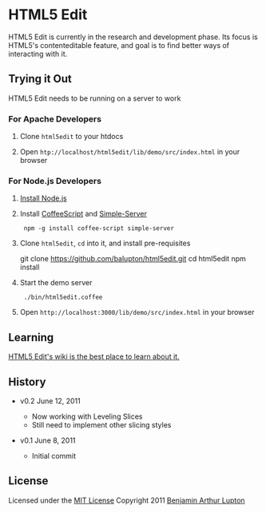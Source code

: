 # HTML5 Edit

HTML5 Edit is currently in the research and development phase. Its focus is HTML5's contenteditable feature, and goal is to find better ways of interacting with it.


## Trying it Out

HTML5 Edit needs to be running on a server to work

### For Apache Developers

1. Clone `html5edit` to your htdocs

2. Open `htp://localhost/html5edit/lib/demo/src/index.html` in your browser


### For Node.js Developers

1. [Install Node.js](https://github.com/balupton/node/wiki/Installing-Node.js)

1. Install [CoffeeScript](http://jashkenas.github.com/coffee-script/) and [Simple-Server](https://github.com/balupton/simple-server)

		npm -g install coffee-script simple-server

1. Clone `html5edit`, `cd` into it, and install pre-requisites

	git clone https://github.com/balupton/html5edit.git
	cd html5edit
	npm install

1. Start the demo server

		./bin/html5edit.coffee

1. Open `http://localhost:3000/lib/demo/src/index.html` in your browser


## Learning

[HTML5 Edit's wiki is the best place to learn about it.](https://github.com/balupton/html5edit/wiki)


## History

- v0.2 June 12, 2011
	- Now working with Leveling Slices
	- Still need to implement other slicing styles

- v0.1 June 8, 2011
	- Initial commit


## License

Licensed under the [MIT License](http://creativecommons.org/licenses/MIT/)
Copyright 2011 [Benjamin Arthur Lupton](http://balupton.com)
